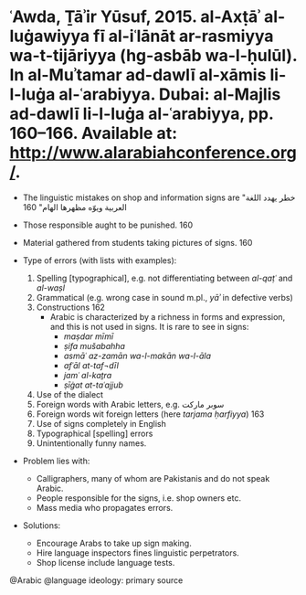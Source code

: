 # ʿAwda, Ṯāʾir Yūsuf, 2015. al-Axṭāʾ al-luġawiyya fī al-iʿlānāt ar-rasmiyya wa-t-tijāriyya (hg-asbāb wa-l-ḥulūl). In al-Muʾtamar ad-dawlī al-xāmis li-l-luġa al-ʿarabiyya. Dubai: al-Majlis ad-dawlī li-l-luġa al-ʿarabiyya, pp. 160–166. Available at: http://www.alarabiahconference.org/.

- The linguistic mistakes on shop and information signs are  "خطر يهدد اللغة العربية ويوّه مظهرها الهام" 160

- Those responsible aught to be punished. 160

- Material gathered from students taking pictures of signs. 160

- Type of errors (with lists with examples):

    1. Spelling [typographical], e.g. not differentiating between *al-qaṭʿ* and *al-waṣl*
    2. Grammatical (e.g. wrong case in sound m.pl., *yāʾ* in defective verbs)
    3. Constructions 162
       - Arabic is characterized by a richness in forms and expression, and this is not used in signs. It is rare to see in signs:
           - *maṣdar mīmī*
           - *ṣifa mušabahha*
           - *asmāʿ az-zamān wa-l-makān wa-l-āla*
           - *afʿāl at-taf¬dīl*
           - *jamʿ al-kaṯra*
           - *ṣīġat at-taʿajjub*
    4. Use of the  dialect
    5. Foreign words with Arabic letters, e.g. سوبر ماركت
    6. Foreign words wit foreign letters (here *tarjama ḥarfiyya*) 163
    7. Use of signs completely in English
    8. Typographical [spelling] errors
    9. Unintentionally funny names.

- Problem lies with: 
    - Calligraphers, many of whom are Pakistanis and do not speak Arabic.
    - People responsible for the signs, i.e. shop owners etc.
    - Mass media who propagates errors.

- Solutions:
    - Encourage Arabs to take up sign making.
    - Hire language inspectors fines linguistic perpetrators.
    - Shop license include language tests.

@Arabic
@language ideology: primary source